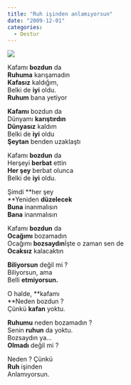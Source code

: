 ```yaml
---
title: "Ruh işinden anlamıyorsun"
date: "2009-12-01"
categories: 
  - Destur
---
```


![](../uploads/image/sen.jpg)

Kafamı **bozdun** da  
**Ruhuma** karışamadın  
**Kafasız** kaldığım,  
Belki de **iyi** oldu.  
**Ruhum** bana yetiyor

**Kafamı** bozdun da  
Dünyamı **karıştırdın  
Dünyasız** kaldım  
Belki de **iyi** oldu  
**Şeytan** benden uzaklaştı

Kafamı **bozdun** da  
Herşeyi **berbat** ettin  
**Her şey** berbat olunca  
Belki de **iyi** oldu.

Şimdi **her şey  
**Yeniden **düzelecek  
Buna** inanmalısın  
**Bana** inanmalısın

Kafamı **bozdun** da  
**Ocağımı** bozamadın  
Ocağımı **bozsaydın**İşte o zaman sen de  
**Ocaksız** kalacaktın

**Biliyorsun** değil mi ?  
Biliyorsun, ama  
Belli **etmiyorsun.**

O halde, **kafamı  
**Neden bozdun ?  
Çünkü **kafan** yoktu.

**Ruhumu** neden bozamadın ?  
Senin **ruhun** da yoktu.  
Bozsaydın ya…  
**Olmadı** değil mi ?     
  
Neden ? Çünkü  
**Ruh** işinden  
Anlamıyorsun.
